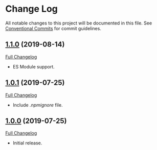 # Change Log

All notable changes to this project will be documented in this file.
See [Conventional Commits](https://conventionalcommits.org) for commit guidelines.

## [1.1.0](https://github.com/PacoteJS/pacote/tree/@pacote/iff/1.1.0) (2019-08-14)

[Full Changelog](https://github.com/PacoteJS/pacote/compare/@pacote/iff@1.0.1...@pacote/iff@1.1.0)

- ES Module support.

## [1.0.1](https://github.com/PacoteJS/pacote/tree/@pacote/iff/1.0.1) (2019-07-25)

[Full Changelog](https://github.com/PacoteJS/pacote/compare/@pacote/iff@1.0.0...@pacote/iff@1.0.1)

- Include _.npmignore_ file.

## [1.0.0](https://github.com/PacoteJS/pacote/tree/@pacote/iff/1.0.0) (2019-07-25)

[Full Changelog](https://github.com/PacoteJS/pacote/compare/@pacote/iff@1.0.0...@pacote/iff@1.0.0)

- Initial release.
